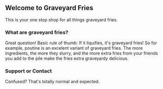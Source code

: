 ## Welcome to Graveyard Fries

This is your one stop shop for all things graveyard fries.

### What are graveyard fries?

Great question! Basic rule of thumb: If it liquifies, it's graveyard fries! So for example, poutine is an excelent variant of graveyard fries.  The more ingredients, the more they slurry, and the more extra fries from your friends you add to the pile make the fries extra graveyardy delicious.

### Support or Contact

Confused? That's totally normal and expected. 
